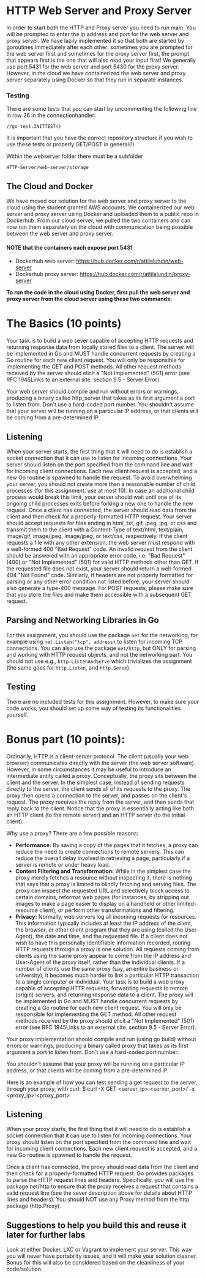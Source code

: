 # **HTTP Web Server and Proxy Server**

In order to start both the HTTP and Proxy server you need to run main. 
You will be prompted to enter the ip address and port for the web server and proxy server.
We have lazily implemented it so that both are started by goroutines immediately after each other: 
sometimes you are prompted for the web server first and sometimes for the proxy server first, 
the prompt that appears first is the one that will also read your input first! 
We generally use port 5431 for the web server and port 5430 for the proxy server.
However, in the cloud we have containerized the web server and proxy server separately using Docker so that they run in separate instances.




### **Testing**
There are some tests that you can start by uncommenting the following line in row 26 in the connectionhandler:

`//go test.INITTEST()`

It is important that you have the correct repository structure if you wish to use these tests or properly GET/POST in general(!)

Within the webserver folder there must be a subfolder  

    HTTP-Server/web-server/storage

## **The Cloud and Docker**

We have moved our solution for the web server and proxy server to the cloud using the student granted AWS accounts. 
We containerized our web server and proxy server using Docker and uploaded them to a public repo in Dockerhub.
From our cloud server, we pulled the two containers and can now run them separately on the cloud with communication being possible between the
web server and proxy server.
#### **NOTE that the containers each expose port 5431**

* Dockerhub web server: https://hub.docker.com/r/attilalundin/web-server
* Dockerhub proxy server: https://hub.docker.com/r/attilalundin/proxy-server

**To run the code in the cloud using Docker, first pull the web server and proxy server from the cloud server using these two commands:**




# **The Basics (10 points)**

Your task is to build a web sever capable of accepting HTTP requests and returning response data from locally stored files to a client. The server will be implemented in Go and MUST handle concurrent requests by creating a Go routine for each new client request. You will only be responsible for implementing the GET and POST methods. All other request methods received by the server should elicit a "Not Implemented" (501) error (see RFC 1945Links to an external site. section 9.5 - Server Error).

Your web server should compile and run without errors or warnings, producing a binary called http_server that takes as its first argument a port to listen from. Don't use a hard-coded port number. You shouldn't assume that your server will be running on a particular IP address, or that clients will be coming from a pre-determined IP.

## **Listening**

When your server starts, the first thing that it will need to do is establish a socket connection that it can use to listen for incoming connections. Your server should listen on the port specified from the command line and wait for incoming client connections. Each new client request is accepted, and a new Go routine is spawned to handle the request. To avoid overwhelming your server, you should not create more than a reasonable number of child processes (for this assignment, use at most 10). In case an additional child process would break this limit, your server should wait until one of its ongoing child processes exits before forking a new one to handle the new request.
Once a client has connected, the server should read data from the client and then check for a properly-formatted HTTP request. Your server should accept requests for files ending in html, txt, gif, jpeg, jpg, or css and transmit them to the client with a Content-Type of text/html, text/plain, image/gif, image/jpeg, image/jpeg, or text/css, respectively. If the client requests a file with any other extension, the web server must respond with a well-formed 400 "Bad Request" code. An invalid request from the client should be answered with an appropriate error code, i.e. "Bad Request" (400) or "Not Implemented" (501) for valid HTTP methods other than GET. If the requested file does not exist, your server should return a well-formed 404 "Not Found" code. Similarly, if headers are not properly formatted for parsing or any other error condition not listed before, your server should also generate a type-400 message.  For POST requests, please make sure that you store the files and make them accessible with a subsequent GET request.

## **Parsing and Networking Libraries in Go**

For this assignment, you should use the package `net` for the networking, for example using `net.Listen("tcp", address)` to listen for incoming TCP connections. You can also use the package `net/http`, but ONLY for parsing and working with HTTP request objects, and not the networking part. You should not use e.g., `http.ListenAndServe` which trivializes the assignment (the same goes for `http.Listen`, and `http.Serve`).

## **Testing**

There are no included tests for this assignment. However, to make sure your code works, you should set up some way of testing its functionalities yourself.



# **Bonus part (10 points):**

Ordinarily, HTTP is a client-server protocol. The client (usually your web browser) communicates directly with the server (the web server software). However, in some circumstances it may be useful to introduce an intermediate entity called a proxy. Conceptually, the proxy sits between the client and the server. In the simplest case, instead of sending requests directly to the server, the client sends all of its requests to the proxy. The proxy then opens a connection to the server, and passes on the client's request. The proxy receives the reply from the server, and then sends that reply back to the client. Notice that the proxy is essentially acting like both an HTTP client (to the remote server) and an HTTP server (to the initial client).

Why use a proxy? There are a few possible reasons:

* **Performance:** By saving a copy of the pages that it fetches, a proxy can reduce the need to create connections to remote servers. This can reduce the overall delay involved in retrieving a page, particularly if a server is remote or under heavy load.
* **Content Filtering and Transformation:** While in the simplest case the proxy merely fetches a resource without inspecting it, there is nothing that says that a proxy is limited to blindly fetching and serving files. The proxy can inspect the requested URL and selectively block access to certain domains, reformat web pages (for instances, by stripping out images to make a page easier to display on a handheld or other limited-resource client), or perform other transformations and filtering.
* **Privacy:** Normally, web servers log all incoming requests for resources. This information typically includes at least the IP address of the client, the browser, or other client program that they are using (called the User-Agent), the date and time, and the requested file. If a client does not wish to have this personally identifiable information recorded, routing HTTP requests through a proxy is one solution. All requests coming from clients using the same proxy appear to come from the IP address and User-Agent of the proxy itself, rather than the individual clients. If a number of clients use the same proxy (say, an entire business or university), it becomes much harder to link a particular HTTP transaction to a single computer or individual.
Your task is to build a web proxy capable of accepting HTTP requests, forwarding requests to remote (origin) servers, and returning response data to a client. The proxy will be implemented in Go and MUST handle concurrent requests by creating a Go routine for each new client request. You will only be responsible for implementing the GET method. All other request methods received by the proxy should elicit a "Not Implemented" (501) error (see RFC 1945Links to an external site. section 9.5 - Server Error).

Your proxy implementation should compile and run (using go build) without errors or warnings, producing a binary called proxy that takes as its first argument a port to listen from. Don't use a hard-coded port number.

You shouldn't assume that your proxy will be running on a particular IP address, or that clients will be coming from a pre-determined IP.

Here is an example of how you can test sending a get request to the server, through your proxy, with curl:
$ curl -X GET <server_ip>:<server_port>/<file> -x <proxy_ip>:<proxy_port>

## **Listening**

When your proxy starts, the first thing that it will need to do is establish a socket connection that it can use to listen for incoming connections. Your proxy should listen on the port specified from the command line and wait for incoming client connections. Each new client request is accepted, and a new Go routine is spawned to handle the request.

Once a client has connected, the proxy should read data from the client and then check for a properly-formatted HTTP request. Go provides packages to parse the HTTP request lines and headers. Specifically, you will use the package net/http to ensure that the proxy receives a request that contains a valid request line (see the sever description above for details about HTTP lines and headers). You should NOT use any Proxy method from the http package (http.Proxy).



## **Suggestions to help you build this and reuse it later for further labs**

Look at either Docker, LXC or Vagrant to implement your server. This way you will never have portability issues, and it will make your solution cleaner. Bonus for this will also be considered based on the cleanliness of your code/solution. 